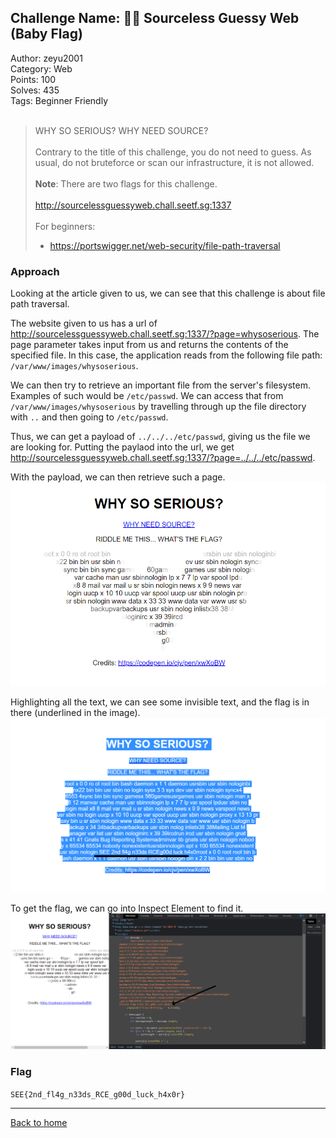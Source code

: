 ## Challenge Name: 🧑‍🎓 Sourceless Guessy Web (Baby Flag)
Author: zeyu2001  
Category: Web  
Points: 100  
Solves: 435  
Tags: Beginner Friendly  
<br>
>WHY SO SERIOUS? WHY NEED SOURCE?  <br>  
Contrary to the title of this challenge, you do not need to guess. As usual, do not bruteforce or scan our infrastructure, it is not allowed. <br><br>
<b>Note</b>: There are two flags for this challenge.
<br><br>http://sourcelessguessyweb.chall.seetf.sg:1337<br><br>
For beginners:<br>
> - https://portswigger.net/web-security/file-path-traversal



### Approach
Looking at the article given to us, we can see that this challenge is about file path traversal.

The website given to us has a url of http://sourcelessguessyweb.chall.seetf.sg:1337/?page=whysoserious. The page parameter takes input from us and returns the contents of the specified file. In this case, the application reads from the following file path: `/var/www/images/whysoserious`.

We can then try to retrieve an important file from the server's filesystem. Examples of such would be `/etc/passwd`. We can access that from `/var/www/images/whysoserious` by travelling through up the file directory with `..` and then going to `/etc/passwd`.

Thus, we can get a payload of `../../../etc/passwd`, giving us the file we are looking for. Putting the paylaod into the url, we get http://sourcelessguessyweb.chall.seetf.sg:1337/?page=../../../etc/passwd. 

With the payload, we can then retrieve such a page.
![img](https://github.com/Team-Rainbow-Hash/seetf-2022-writeups/blob/main/web/%F0%9F%A7%91%E2%80%8D%F0%9F%8E%93%20Sourceless%20Guessy%20Web%20(Baby%20Flag)/files/passwd_website.png "Image")  

Highlighting all the text, we can see some invisible text, and the flag is in there (underlined in the image).
![img](https://github.com/Team-Rainbow-Hash/seetf-2022-writeups/blob/main/web/%F0%9F%A7%91%E2%80%8D%F0%9F%8E%93%20Sourceless%20Guessy%20Web%20(Baby%20Flag)/files/passwd_website_highlighted.png "Image")  

To get the flag, we can go into Inspect Element to find it.
![img](https://github.com/Team-Rainbow-Hash/seetf-2022-writeups/blob/main/web/%F0%9F%A7%91%E2%80%8D%F0%9F%8E%93%20Sourceless%20Guessy%20Web%20(Baby%20Flag)/files/passwd_website_inspectelement.png "Image")


### Flag
`SEE{2nd_fl4g_n33ds_RCE_g00d_luck_h4x0r}`

---
[Back to home](https://github.com/Team-Rainbow-Hash/seetf-2022-writeups)